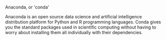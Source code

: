 Anaconda, or 'conda'

Anaconda is an open source data science and artificial intelligence distribution platform for Python and R programming languages. Conda gives you the standard packages used in scientific computing without having to worry about installing them all individually with their dependencies. 
 

